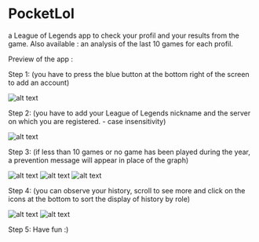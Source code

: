 # PocketLol
a League of Legends app to check your profil and your results from the game.
Also available : an analysis of the last 10 games for each profil.

Preview of the app :

Step 1:
(you have to press the blue button at the bottom right of the screen to add an account)

![alt text](https://nsa39.casimages.com/img/2019/01/04/190104052619840623.jpg)

Step 2:
(you have to add your League of Legends nickname and the server on which you are registered. - case insensitivity)

![alt text](https://nsa39.casimages.com/img/2019/01/04/190104052502506173.jpg)

Step 3:
(if less than 10 games or no game has been played during the year, a prevention message will appear in place of the graph)

![alt text](https://nsa39.casimages.com/img/2019/01/04/190104053134390685.jpg)
![alt text](https://nsa39.casimages.com/img/2019/01/04/190104053839413674.jpg)
![alt text](https://www.casimages.com/i/190219101742974201.jpg)

Step 4:
(you can observe your history, scroll to see more and click on the icons at the bottom to sort the display of history by role)

![alt text](https://nsa39.casimages.com/img/2019/01/04/190104053251185208.jpg)
![alt text](https://nsa39.casimages.com/img/2019/01/04/190104053308333298.jpg)

Step 5:
Have fun :)
